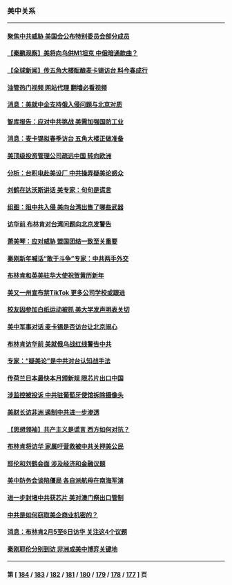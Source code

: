 ### 美中关系
---
#### [聚焦中共威胁 美国会公布特别委员会部分成员](../../pages/nf1412576/n13914942.md?01251645) 
#### [【秦鹏观察】美将向乌供M1坦克 中俄暗通款曲？](../../pages/nf1412576/n13914899.md?01251645) 
#### [【全球新闻】传五角大楼酝酿麦卡锡访台 料今春成行](../../pages/nf1412576/n13914645.md?01251645) 
#### [油管热门视频 网站代理 翻墙必看视频](http://138.2.39.72:81/youtube.html?epic-marker?01251645)
#### [消息：美就中企支持俄入侵问题与北京对质](../../pages/nf1412576/n13914582.md?01251645) 
#### [智库报告：应对中共挑战 美需加强国防工业](../../pages/nf1412576/n13914425.md?01251645) 
#### [消息：麦卡锡拟春季访台 五角大楼正做准备](../../pages/nf1412576/n13914316.md?01251645) 
#### [美顶级投资管理公司疏远中国 转向欧洲](../../pages/nf1412576/n13914279.md?01251645) 
#### [分析：台积电赴美设厂 中共操弄疑美论惑众](../../pages/nf1412576/n13913974.md?01251645) 
#### [刘鹤在达沃斯讲话 美专家：句句是谎言](../../pages/nf1412576/n13912788.md?01251645) 
#### [组图：阻中共入侵 美向台湾出售了哪些武器](../../pages/nf1412576/n13904268.md?01251645) 
#### [访华前 布林肯对台湾问题向北京发警告](../../pages/nf1412576/n13912607.md?01251645) 
#### [萧美琴：应对威胁 盟国团结一致至关重要](../../pages/nf1412576/n13912372.md?01251645) 
#### [秦刚新年喊话“敢于斗争”专家：中共两手外交](../../pages/nf1412576/n13911995.md?01251645) 
#### [布林肯和英美驻华大使祝贺黄历新年](../../pages/nf1412576/n13912047.md?01251645) 
#### [美又一州宣布禁TikTok 更多公司学校或跟进](../../pages/nf1412576/n13911993.md?01251645) 
#### [校友因参加白纸运动被抓 美大学发声明表关切](../../pages/nf1412576/n13912005.md?01251645) 
#### [美中军事对话 麦卡锡是否访台让北京闹心](../../pages/nf1412576/n13912004.md?01251645) 
#### [布林肯访华前 美就俄乌战红线警告中共](../../pages/nf1412576/n13911991.md?01251645) 
#### [专家：“疑美论”是中共对台认知战手法](../../pages/nf1412576/n13910776.md?01251645) 
#### [传荷兰日本最快本月颁新规 限芯片出口中国](../../pages/nf1412576/n13911200.md?01251645) 
#### [涉监控被投诉 中共驻葡萄牙使馆拆除摄像头](../../pages/nf1412576/n13911198.md?01251645) 
#### [美财长访非洲 遏制中共进一步渗透](../../pages/nf1412576/n13911106.md?01251645) 
#### [【思想领袖】共产主义是谎言 西方如何对抗？](../../pages/nf1412576/n13879158.md?01251645) 
#### [布林肯将访华 家属吁营救被中共关押美公民](../../pages/nf1412576/n13910252.md?01251645) 
#### [耶伦和刘鹤会面 涉及经济和金融议题](../../pages/nf1412576/n13910139.md?01251645) 
#### [美中防务会谈陷僵局 各自派航母在南海军演](../../pages/nf1412576/n13909604.md?01251645) 
#### [进一步封堵中共获芯片 美对澳门祭出口管制](../../pages/nf1412576/n13909529.md?01251645) 
#### [中共是如何窃取美企商业机密的？](../../pages/nf1412576/n13908903.md?01251645) 
#### [消息：布林肯2月5至6日访华 关注这4个议题](../../pages/nf1412576/n13908748.md?01251645) 
#### [秦刚耶伦分别到访 非洲成美中博弈关键地](../../pages/nf1412576/n13908708.md?01251645) 

---
#### 第 [ [184](./184.md?01251645) / [183](./183.md?01251645) / [182](./182.md?01251645) / [181](./181.md?01251645) / [180](./180.md?01251645) / [179](./179.md?01251645) / [178](./178.md?01251645) / [177](./177.md?01251645) ] 页
